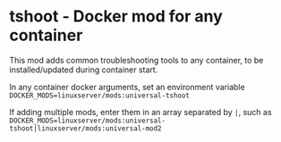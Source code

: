 # tshoot - Docker mod for any container

This mod adds common troubleshooting tools to any container, to be installed/updated during container start.

In any container docker arguments, set an environment variable `DOCKER_MODS=linuxserver/mods:universal-tshoot`

If adding multiple mods, enter them in an array separated by `|`, such as `DOCKER_MODS=linuxserver/mods:universal-tshoot|linuxserver/mods:universal-mod2`
